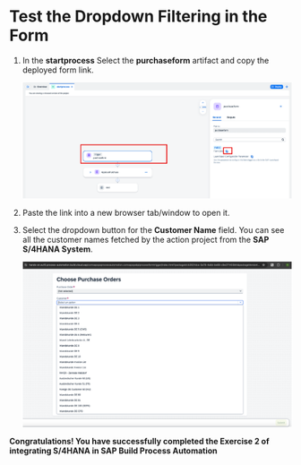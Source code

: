 # Test the Dropdown Filtering in the Form

1. In the **startprocess** Select the **purchaseform** artifact and copy the deployed form link.

    ![s4hana](./images/formlink.png)

2. Paste the link into a new browser tab/window to open it.

3. Select the dropdown button for the **Customer Name** field. You can see all the customer names fetched by the action project from the **SAP S/4HANA System**.

    ![s4hana](./images/drop.png)

**Congratulations! You have successfully completed the Exercise 2 of integrating S/4HANA in SAP Build Process Automation**

